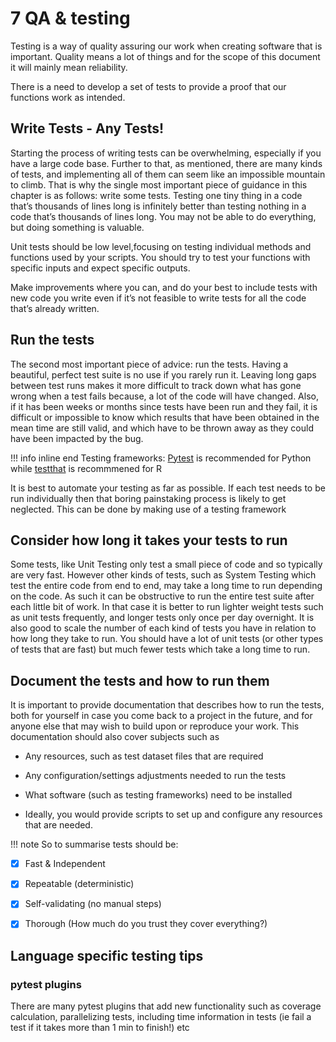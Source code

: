 # 7 QA & testing


Testing is a way of quality assuring our work when creating software that is important. 
Quality means a lot of things and for the scope of this document it will mainly mean reliability.

There is a need to develop a set of tests to provide a proof that our functions work as intended.


## Write Tests - Any Tests!
Starting the process of writing tests can be overwhelming, especially if you have a large code base. Further to that, as mentioned, there are many kinds of tests, and implementing all of them can seem like an impossible mountain to climb. That is why the single most important piece of guidance in this chapter is as follows: write some tests. Testing one tiny thing in a code that’s thousands of lines long is infinitely better than testing nothing in a code that’s thousands of lines long. You may not be able to do everything, but doing something is valuable.


Unit tests should be low level,focusing on testing individual methods and functions used by your scripts.
You should try to test your functions with specific inputs and expect specific outputs.  

Make improvements where you can, and do your best to include tests with new code you write even if it’s not feasible to write tests for all the code that’s already written.

## Run the tests
The second most important piece of advice: run the tests. Having a beautiful, perfect test suite is no use if you rarely run it. Leaving long gaps between test runs makes it more difficult to track down what has gone wrong when a test fails because, a lot of the code will have changed. Also, if it has been weeks or months since tests have been run and they fail, it is difficult or impossible to know which results that have been obtained in the mean time are still valid, and which have to be thrown away as they could have been impacted by the bug.

!!! info inline end
      Testing frameworks: [Pytest](https://docs.pytest.org/) is recommended for Python while [testthat](https://testthat.r-lib.org/) is recommmened for R
      
It is best to automate your testing as far as possible. If each test needs to be run individually then that boring painstaking process is likely to get neglected. This can be done by making use of a testing framework 


## Consider how long it takes your tests to run
Some tests, like Unit Testing only test a small piece of code and so typically are very fast. However other kinds of tests, such as System Testing which test the entire code from end to end, may take a long time to run depending on the code. As such it can be obstructive to run the entire test suite after each little bit of work. In that case it is better to run lighter weight tests such as unit tests frequently, and longer tests only once per day overnight. It is also good to scale the number of each kind of tests you have in relation to how long they take to run. You should have a lot of unit tests (or other types of tests that are fast) but much fewer tests which take a long time to run.

## Document the tests and how to run them
It is important to provide documentation that describes how to run the tests, both for yourself in case you come back to a project in the future, and for anyone else that may wish to build upon or reproduce your work. This documentation should also cover subjects such as

- Any resources, such as test dataset files that are required

- Any configuration/settings adjustments needed to run the tests

- What software (such as testing frameworks) need to be installed

- Ideally, you would provide scripts to set up and configure any resources that are needed.


!!! note
So to summarise tests should be:
     
- [x] Fast & Independent
  
- [x] Repeatable (deterministic)
  
 - [x] Self-validating (no manual steps)

 - [x] Thorough (How much do you trust they cover everything?)

## Language specific testing tips

### pytest plugins

There are many pytest plugins that add new functionality such as coverage calculation, parallelizing tests,
including time information in tests (ie fail a test if it takes more than 1 min to finish!) etc
